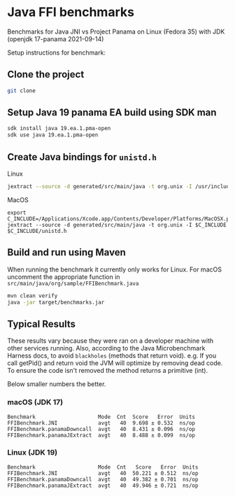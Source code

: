 # Java FFI benchmarks

Benchmarks for Java JNI vs Project Panama on Linux (Fedora 35) with JDK (openjdk 17-panama 2021-09-14)

Setup instructions for benchmark:

## Clone the project

```bash
git clone
```

## Setup Java 19 panama EA build using SDK man

```bash
sdk install java 19.ea.1.pma-open
sdk use java 19.ea.1.pma-open
```

## Create Java bindings for `unistd.h`

Linux

```bash
jextract --source -d generated/src/main/java -t org.unix -I /usr/include /usr/include/unistd.h
```

MacOS

```
export C_INCLUDE=/Applications/Xcode.app/Contents/Developer/Platforms/MacOSX.platform/Developer/SDKs/MacOSX.sdk/usr/include
jextract --source -d generated/src/main/java -t org.unix -I $C_INCLUDE $C_INCLUDE/unistd.h
```

## Build and run using Maven

When running the benchmark it currently only works for Linux. For macOS uncomment the appropriate function in `src/main/java/org/sample/FFIBenchmark.java`

```bash
mvn clean verify
java -jar target/benchmarks.jar
```

## Typical Results

These results vary because they were ran on a developer machine with other services running. Also, according
to the Java Microbenchmark Harness docs, to avoid `blackholes` (methods that return void). e.g. If you call getPid() and return void the JVM will optimize by removing dead code. To ensure the code isn't removed the method returns a primitive (int).

Below smaller numbers the better.

### macOS (JDK 17)

```text
Benchmark                    Mode  Cnt  Score   Error  Units
FFIBenchmark.JNI             avgt   40  9.698 ± 0.532  ns/op
FFIBenchmark.panamaDowncall  avgt   40  8.431 ± 0.096  ns/op
FFIBenchmark.panamaJExtract  avgt   40  8.488 ± 0.099  ns/op
```

### Linux (JDK 19)

```text
Benchmark                    Mode  Cnt   Score   Error  Units
FFIBenchmark.JNI             avgt   40  50.221 ± 0.512  ns/op
FFIBenchmark.panamaDowncall  avgt   40  49.382 ± 0.701  ns/op
FFIBenchmark.panamaJExtract  avgt   40  49.946 ± 0.721  ns/op
```
